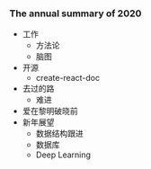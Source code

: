 ### The annual summary of 2020

* 工作
  * 方法论
  * 脑图
* 开源
  * create-react-doc
* 去过的路
  * 难进
* 爱在黎明破晓前
* 新年展望
  * 数据结构跟进
  * 数据库
  * Deep Learning